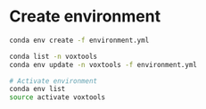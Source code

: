 
# Create environment

```bash
conda env create -f environment.yml

conda list -n voxtools
conda env update -n voxtools -f environment.yml

# Activate environment
conda env list
source activate voxtools
```

